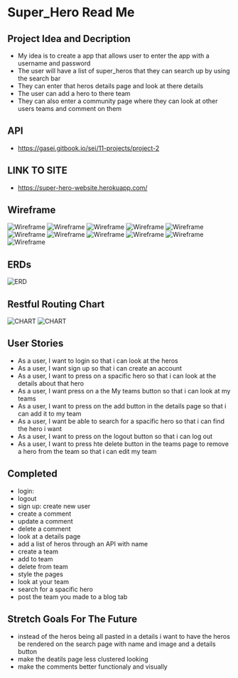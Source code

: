 # Super_Hero Read Me
## Project Idea and Decription
- My idea is to create a app that allows user to enter the app with a username and password 
- The user will have a list of super_heros that they can search up by using the search bar 
- They can enter that heros details page and look at there details
- The user can add a hero to there team 
- They can also enter a community page where they can look at other users teams and comment on them

## API
- https://gasei.gitbook.io/sei/11-projects/project-2 

## LINK TO SITE 
- https://super-hero-website.herokuapp.com/




## Wireframe
![Wireframe](img/Capture2.PNG)
![Wireframe](img/Capture3.PNG)
![Wireframe](img/Capture4.PNG)
![Wireframe](img/Capture5.PNG)
![Wireframe](img/Capture6.PNG)
![Wireframe](img/Capture7.PNG)
![Wireframe](img/Capture8.PNG)
![Wireframe](img/Capture9.PNG)
![Wireframe](img/Capture10.PNG)
![Wireframe](img/Capture11.PNG)
![Wireframe](img/Capture12.PNG)


## ERDs
![ERD](img/erd.png)

## Restful Routing Chart
![CHART](img/Capture.PNG)
![CHART](img/Capture1.PNG)

## User Stories
- As a user, I want to login so that i can look at the heros
- As a user, I want sign up so that i can create an account
- As a user, I want to press on a spacific hero so that i can look at the details about that hero
- As a user, I want press on a the My teams button so that i can look at my teams 
- As a user, I want to press on the add button in the details page so that i can add it to my team
- As a user, I want be able to search for a spacific hero so that i can find the hero i want
- As a user, I want to press on the logout button so that i can log out
- As a user, I want to press hte delete button in the teams page to remove a hero from the team so that i can edit my team

## Completed
- login: 
- logout
- sign up: create new user 
- create a comment
- update a comment  
- delete a comment 
- look at a details page
- add a list of heros through an API with name 
- create a team
- add to team
- delete from team 
- style the pages
- look at your team 
- search for a spacific hero 
- post the team you made to a blog tab

## Stretch Goals For The Future
- instead of the heros being all pasted in a details i want to have the heros be rendered on the search page with name and image and a details button 
- make the deatils page less clustered looking  
- make the comments better functionaly and visually






